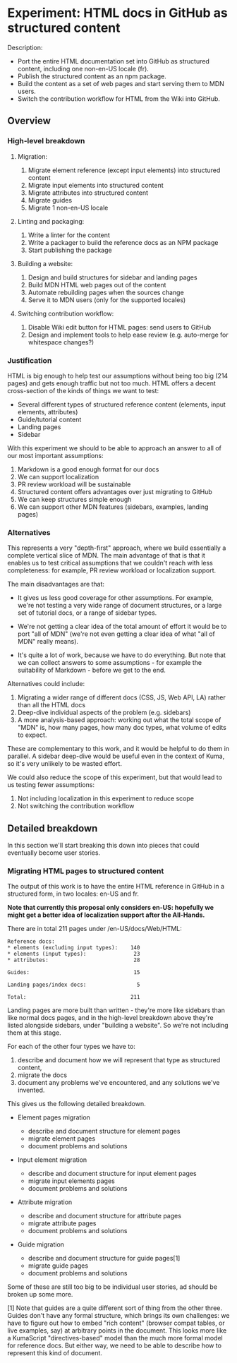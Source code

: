 
# Experiment: HTML docs in GitHub as structured content

Description:

* Port the entire HTML documentation set into GitHub as structured content, including one non-en-US locale (fr).
* Publish the structured content as an npm package.
* Build the content as a set of web pages and start serving them to MDN users.
* Switch the contribution workflow for HTML from the Wiki into GitHub.

## Overview

### High-level breakdown 

1. Migration:
    1. Migrate element reference (except input elements) into structured content
    2. Migrate input elements into structured content
    3. Migrate attributes into structured content
    4. Migrate guides
    5. Migrate 1 non-en-US locale


2. Linting and packaging:
    1. Write a linter for the content
    2. Write a packager to build the reference docs as an NPM package
    3. Start publishing the package


3. Building a website:
    1. Design and build structures for sidebar and landing pages
    2. Build MDN HTML web pages out of the content
    3. Automate rebuilding pages when the sources change 
    4. Serve it to MDN users (only for the supported locales)


4. Switching contribution workflow:
    1. Disable Wiki edit button for HTML pages: send users to GitHub
    2. Design and implement tools to help ease review (e.g. auto-merge for whitespace changes?)

### Justification

HTML is big enough to help test our assumptions without being too big (214 pages) and gets enough traffic but not too much. HTML offers a decent cross-section of the kinds of things we want to test:

* Several different types of structured reference content (elements, input elements, attributes)
* Guide/tutorial content
* Landing pages
* Sidebar

With this experiment we should to be able to approach an answer to all of our most important assumptions:

1. Markdown is a good enough format for our docs
2. We can support localization
3. PR review workload will be sustainable
4. Structured content offers advantages over just migrating to GitHub
5. We can keep structures simple enough
6. We can support other MDN features (sidebars, examples, landing pages)

### Alternatives

This represents a very "depth-first" approach, where we build essentially a complete vertical slice of MDN. The main advantage of that is that it enables us to test critical assumptions that we couldn't reach with less completeness: for example, PR review workload or localization support.

The main disadvantages are that:

* It gives us less good coverage for other assumptions. For example, we're not testing a very wide range of document structures, or a large set of tutorial docs, or a range of sidebar types.

* We're not getting a clear idea of the total amount of effort it would be to port "all of MDN" (we're not even getting a clear idea of what "all of MDN" really means).

* It's quite a lot of work, because we have to do everything. But note that we can collect answers to some assumptions - for example the suitability of Markdown - before we get to the end.

Alternatives could include:
1. Migrating a wider range of different docs (CSS, JS, Web API, LA) rather than all the HTML docs
2. Deep-dive individual aspects of the problem (e.g. sidebars)
3. A more analysis-based approach: working out what the total scope of "MDN" is, how many pages, how many doc types, what volume of edits to expect.

These are complementary to this work, and it would be helpful to do them in parallel. A sidebar deep-dive would be useful even in the context of Kuma, so it's very unlikely to be wasted effort.

We could also reduce the scope of this experiment, but that would lead to us testing fewer assumptions:

1. Not including localization in this experiment to reduce scope
2. Not switching the contribution workflow

## Detailed breakdown

In this section we'll start breaking this down into pieces that could eventually become user stories.

### Migrating HTML pages to structured content

The output of this work is to have the entire HTML reference in GitHub in a structured form, in two locales: en-US and fr.

**Note that currently this proposal only considers en-US: hopefully we might get a better idea of localization support after the All-Hands.**

There are in total 211 pages under /en-US/docs/Web/HTML:

```
Reference docs:
* elements (excluding input types):    140
* elements (input types):               23
* attributes:                           28

Guides:                                 15

Landing pages/index docs:                5

Total:                                 211
```

Landing pages are more built than written - they're more like sidebars than like normal docs pages, and in the high-level breakdown above they're listed alongside sidebars, under "building a website". So we're not including them at this stage.

For each of the other four types we have to:

1. describe and document how we will represent that type as structured content,
2. migrate the docs
3. document any problems we've encountered, and any solutions we've invented.

This gives us the following detailed breakdown.

* Element pages migration
    * describe and document structure for element pages
    * migrate element pages
    * document problems and solutions


* Input element migration
    * describe and document structure for input element pages
    * migrate input elements pages
    * document problems and solutions


* Attribute migration
    * describe and document structure for attribute pages
    * migrate attribute pages
    * document problems and solutions


* Guide migration
    * describe and document structure for guide pages[1]
    * migrate guide pages
    * document problems and solutions

 Some of these are still too big to be individual user stories, ad should be broken up some more.

[1] Note that guides are a quite different sort of thing from the other three. Guides don't have any formal structure, which brings its own challenges: we have to figure out how to embed "rich content" (browser compat tables, or live examples, say) at arbitrary points in the document. This looks more like a KumaScript "directives-based" model than the much more formal model for reference docs. But either way, we need to be able to describe how to represent this kind of document.

